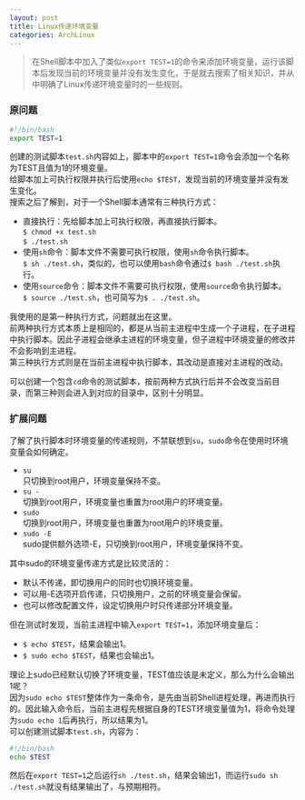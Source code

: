 ```yaml
---
layout: post
title: Linux传递环境变量
categories: ArchLinux
---
```


> 在Shell脚本中加入了类似`export TEST=1`的命令来添加环境变量，运行该脚本后发现当前的环境变量并没有发生变化，于是就去搜索了相关知识，并从中明确了Linux传递环境变量时的一些规则。  

<!-- more -->

### 原问题  
```bash
#!/bin/bash
export TEST=1
```
创建的测试脚本`test.sh`内容如上，脚本中的`export TEST=1`命令会添加一个名称为TEST且值为1的环境变量。  
给脚本加上可执行权限并执行后使用`echo $TEST`，发现当前的环境变量并没有发生变化。  
搜索之后了解到，对于一个Shell脚本通常有三种执行方式：  
* 直接执行：先给脚本加上可执行权限，再直接执行脚本。  
  `$ chmod +x test.sh`  
  `$ ./test.sh`  
* 使用`sh`命令：脚本文件不需要可执行权限，使用`sh`命令执行脚本。  
  `$ sh ./test.sh`，类似的，也可以使用`bash`命令通过`$ bash ./test.sh`执行。  
* 使用`source`命令：脚本文件不需要可执行权限，使用`source`命令执行脚本。  
  `$ source ./test.sh`，也可简写为`$ . ./test.sh`。  

我使用的是第一种执行方式，问题就出在这里。  
前两种执行方式本质上是相同的，都是从当前主进程中生成一个子进程，在子进程中执行脚本。因此子进程会继承主进程的环境变量，但子进程中环境变量的修改并不会影响到主进程。  
第三种执行方式则是在当前主进程中执行脚本，其改动是直接对主进程的改动。  

可以创建一个包含`cd`命令的测试脚本，按前两种方式执行后并不会改变当前目录，而第三种则会进入到对应的目录中，区别十分明显。  

### 扩展问题
了解了执行脚本时环境变量的传递规则，不禁联想到`su`，`sudo`命令在使用时环境变量会如何确定。  
* `su`  
  只切换到root用户，环境变量保持不变。
* `su -`  
  切换到root用户，环境变量也重置为root用户的环境变量。
* `sudo`  
  切换到root用户，环境变量也重置为root用户的环境变量。
* `sudo -E`  
  sudo提供额外选项-E，只切换到root用户，环境变量保持不变。

其中sudo的环境变量传递方式是比较灵活的：  
* 默认不传递，即切换用户的同时也切换环境变量。  
* 可以用-E选项开启传递，只切换用户，之前的环境变量会保留。  
* 也可以修改配置文件，设定切换用户时只传递部分环境变量。  

但在测试时发现，当前主进程中输入`export TEST=1`，添加环境变量后：  
* `$ echo $TEST`，结果会输出1。  
* `$ sudo echo $TEST`，结果也会输出1。  

理论上sudo已经默认切换了环境变量，TEST值应该是未定义，那么为什么会输出1呢？  
因为`sudo echo $TEST`整体作为一条命令，是先由当前Shell进程处理，再进而执行的。因此输入命令后，当前主进程先根据自身的TEST环境变量值为1，将命令处理为`sudo echo 1`后再执行，所以结果为1。  
可以创建测试脚本`test.sh`，内容为：
```bash
#!/bin/bash
echo $TEST
```
然后在`export TEST=1`之后运行`sh ./test.sh`，结果会输出1，而运行`sudo sh ./test.sh`就没有结果输出了，与预期相符。
